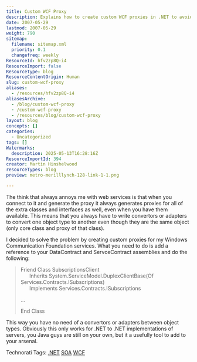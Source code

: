 ```yaml
---
title: Custom WCF Proxy
description: Explains how to create custom WCF proxies in .NET to avoid redundant class generation and object conversion when consuming Windows Communication Foundation services.
date: 2007-05-29
lastmod: 2007-05-29
weight: 790
sitemap:
  filename: sitemap.xml
  priority: 0.1
  changefreq: weekly
ResourceId: hfv2zp8Q-i4
ResourceImport: false
ResourceType: blog
ResourceContentOrigin: Human
slug: custom-wcf-proxy
aliases:
  - /resources/hfv2zp8Q-i4
aliasesArchive:
  - /blog/custom-wcf-proxy
  - /custom-wcf-proxy
  - /resources/blog/custom-wcf-proxy
layout: blog
concepts: []
categories:
  - Uncategorized
tags: []
Watermarks:
  description: 2025-05-13T16:28:16Z
ResourceImportId: 394
creator: Martin Hinshelwood
resourceTypes: blog
preview: metro-merilllynch-128-link-1-1.png

---
```

The think that always annoys me with web services is that when you connect to it and generate the proxy it always generates proxies for all of the extra classes and interfaces as well, even when you have them available. This means that you always have to write convertors or adapters to convert one object type to another even though they are the same object (only core class and proxy of that class).

I decided to solve the problem by creating custom proxies for my Windows Communication Foundation services. What you need to do is add a reference to your DataContract and ServceContract assemblies and do the following:

> Friend Class SubscriptionsClient  
>       Inherits System.ServiceModel.DuplexClientBase(Of Services.Contracts.ISubscriptions)  
>       Implements Services.Contracts.ISubscriptions
>
> ...
>
> End Class

This way you have no need of a convertors or adapters between object types. Obviously this only works for .NET to .NET implementations of servers, you Java guys are still on your own, but it a usefully tool to add to your arsenal.

Technorati Tags: [.NET](http://technorati.com/tags/.NET) [SOA](http://technorati.com/tags/SOA) [WCF](http://technorati.com/tags/WCF)
